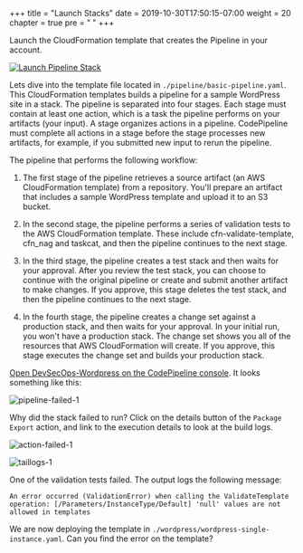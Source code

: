 +++
title = "Launch Stacks"
date = 2019-10-30T17:50:15-07:00
weight = 20
chapter = true
pre = "<b> </b>"
+++

Launch the CloudFormation template that creates the Pipeline in your account.

[![Launch Pipeline Stack](https://cdn.rawgit.com/buildkite/cloudformation-launch-stack-button-svg/master/launch-stack.svg)](https://console.aws.amazon.com/cloudformation/home?region=eu-west-1#/stacks/new?stackName=devsecops-wordpress-pipeline&templateURL=https://artifact-store-ejanicas.s3-eu-west-1.amazonaws.com/basic-pipeline.yaml)

<!-- [![Launch Config Stack](https://cdn.rawgit.com/buildkite/cloudformation-launch-stack-button-svg/master/launch-stack.svg)](https://console.aws.amazon.com/cloudformation/home?region=eu-west-1#/stacks/new?stackName=config&templateURL=https://artifact-store-ejanicas.s3-eu-west-1.amazonaws.com/config.yaml) -->

Lets dive into the template file located in `./pipeline/basic-pipeline.yaml`. This CloudFormation templates builds a pipeline for a sample WordPress site in a stack. The pipeline is separated into four stages. Each stage must contain at least one action, which is a task the pipeline performs on your artifacts (your input). A stage organizes actions in a pipeline. CodePipeline must complete all actions in a stage before the stage processes new artifacts, for example, if you submitted new input to rerun the pipeline.

The pipeline that performs the following workflow:

1. The first stage of the pipeline retrieves a source artifact (an AWS CloudFormation template) from a repository. You'll prepare an artifact that includes a sample WordPress template and upload it to an S3 bucket.

2. In the second stage, the pipeline performs a series of validation tests to the AWS CloudFormation template. These include cfn-validate-template, cfn_nag and taskcat, and then the pipeline continues to the next stage.

3. In the third stage, the pipeline creates a test stack and then waits for your approval. After you review the test stack, you can choose to continue with the original pipeline or create and submit another artifact to make changes. If you approve, this stage deletes the test stack, and then the pipeline continues to the next stage.

4. In the fourth stage, the pipeline creates a change set against a production stack, and then waits for your approval. In your initial run, you won't have a production stack. The change set shows you all of the resources that AWS CloudFormation will create. If you approve, this stage executes the change set and builds your production stack.

[Open DevSecOps-Wordpress on the CodePipeline console](https://eu-west-1.console.aws.amazon.com/codesuite/codepipeline/pipelines/DevSecOps-Wordpress/view?region=eu-west-1). It looks something like this: 

![pipeline-failed-1](/images/pipeline-failed-1.png)

Why did the stack failed to run? Click on the details button of the `Package Export` action, and link to the execution details to look at the build logs.

![action-failed-1](/images/action-failed-1.png)

![taillogs-1](/images/taillogs-1.png)

One of the validation tests failed. The output logs the following message:

```none
An error occurred (ValidationError) when calling the ValidateTemplate operation: [/Parameters/InstanceType/Default] 'null' values are not allowed in templates
```

We are now deploying the template in `./wordpress/wordpress-single-instance.yaml`. Can you find the error on the template?
